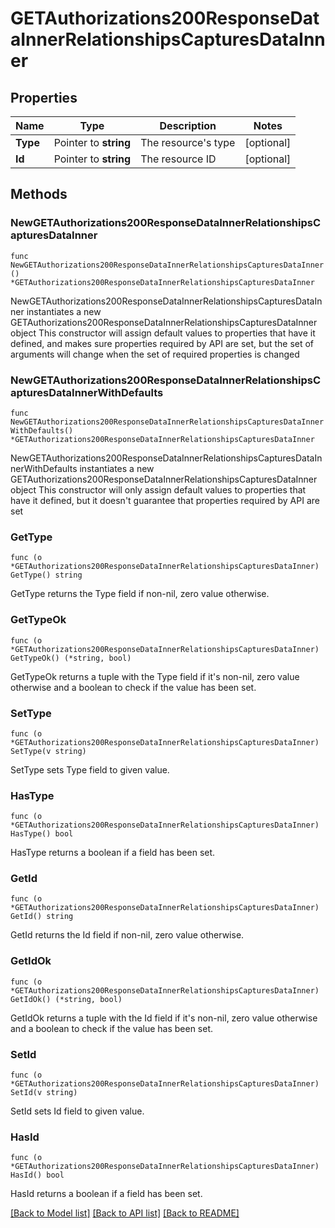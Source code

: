 # GETAuthorizations200ResponseDataInnerRelationshipsCapturesDataInner

## Properties

Name | Type | Description | Notes
------------ | ------------- | ------------- | -------------
**Type** | Pointer to **string** | The resource&#39;s type | [optional] 
**Id** | Pointer to **string** | The resource ID | [optional] 

## Methods

### NewGETAuthorizations200ResponseDataInnerRelationshipsCapturesDataInner

`func NewGETAuthorizations200ResponseDataInnerRelationshipsCapturesDataInner() *GETAuthorizations200ResponseDataInnerRelationshipsCapturesDataInner`

NewGETAuthorizations200ResponseDataInnerRelationshipsCapturesDataInner instantiates a new GETAuthorizations200ResponseDataInnerRelationshipsCapturesDataInner object
This constructor will assign default values to properties that have it defined,
and makes sure properties required by API are set, but the set of arguments
will change when the set of required properties is changed

### NewGETAuthorizations200ResponseDataInnerRelationshipsCapturesDataInnerWithDefaults

`func NewGETAuthorizations200ResponseDataInnerRelationshipsCapturesDataInnerWithDefaults() *GETAuthorizations200ResponseDataInnerRelationshipsCapturesDataInner`

NewGETAuthorizations200ResponseDataInnerRelationshipsCapturesDataInnerWithDefaults instantiates a new GETAuthorizations200ResponseDataInnerRelationshipsCapturesDataInner object
This constructor will only assign default values to properties that have it defined,
but it doesn't guarantee that properties required by API are set

### GetType

`func (o *GETAuthorizations200ResponseDataInnerRelationshipsCapturesDataInner) GetType() string`

GetType returns the Type field if non-nil, zero value otherwise.

### GetTypeOk

`func (o *GETAuthorizations200ResponseDataInnerRelationshipsCapturesDataInner) GetTypeOk() (*string, bool)`

GetTypeOk returns a tuple with the Type field if it's non-nil, zero value otherwise
and a boolean to check if the value has been set.

### SetType

`func (o *GETAuthorizations200ResponseDataInnerRelationshipsCapturesDataInner) SetType(v string)`

SetType sets Type field to given value.

### HasType

`func (o *GETAuthorizations200ResponseDataInnerRelationshipsCapturesDataInner) HasType() bool`

HasType returns a boolean if a field has been set.

### GetId

`func (o *GETAuthorizations200ResponseDataInnerRelationshipsCapturesDataInner) GetId() string`

GetId returns the Id field if non-nil, zero value otherwise.

### GetIdOk

`func (o *GETAuthorizations200ResponseDataInnerRelationshipsCapturesDataInner) GetIdOk() (*string, bool)`

GetIdOk returns a tuple with the Id field if it's non-nil, zero value otherwise
and a boolean to check if the value has been set.

### SetId

`func (o *GETAuthorizations200ResponseDataInnerRelationshipsCapturesDataInner) SetId(v string)`

SetId sets Id field to given value.

### HasId

`func (o *GETAuthorizations200ResponseDataInnerRelationshipsCapturesDataInner) HasId() bool`

HasId returns a boolean if a field has been set.


[[Back to Model list]](../README.md#documentation-for-models) [[Back to API list]](../README.md#documentation-for-api-endpoints) [[Back to README]](../README.md)



